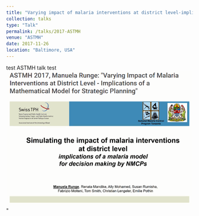 ```yaml
---
title: "Varying impact of malaria interventions at district level-implications of a mathematical model for strategic planning"
collection: talks
type: "Talk"
permalink: /talks/2017-ASTMH
venue: "ASTMH"
date: 2017-11-26
location: "Baltimore, USA"
---
```


test ASTMH talk test <br/><img src='/images/2017_ASTMH.png'>"